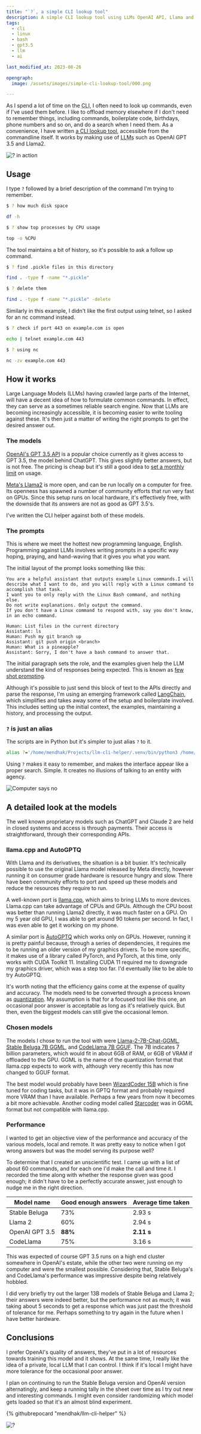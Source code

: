 ```yaml
---
title: "`?`, a simple CLI lookup tool"
description: A simple CLI lookup tool using LLMs OpenAI API, Llama and Stable Beluga.
tags:
  - cli
  - linux
  - bash
  - gpt3.5
  - llm
  - ai

last_modified_at: 2023-08-26

opengraph:
  image: /assets/images/simple-cli-lookup-tool/000.png

---
```


As I spend a lot of time on the <abbr title="Command Line Interface">CLI</abbr>, I often need to look up commands, even if I've used them before. I like to offload memory elsewhere if I don't need to remember things, including commands, boilerplate code, birthdays, phone numbers and so on, and do a search when I need them. As a convenience, I have written [a CLI lookup tool](https://github.com/mendhak/llm-cli-helper), accessible from the commandline itself. It works by making use of <abbr title="Large Language Models">LLMs</abbr> such as OpenAI GPT 3.5 and Llama2. 

![`?` in action](/assets/images/simple-cli-lookup-tool/example.gif)

## Usage

I type `?` followed by a brief description of the command I'm trying to remember. 

```bash
$ ? how much disk space 

df -h

$ ? show top processes by CPU usage

top -o %CPU
```

The tool maintains a bit of history, so it's possible to ask a follow up command. 

```bash
$ ? find .pickle files in this directory

find . -type f -name "*.pickle"

$ ? delete them

find . -type f -name "*.pickle" -delete
```

Similarly in this example, I didn't like the first output using telnet, so I asked for an nc command instead. 

```bash
$ ? check if port 443 on example.com is open

echo | telnet example.com 443

$ ? using nc

nc -zv example.com 443
```



## How it works

Large Language Models (LLMs) having crawled large parts of the Internet, will have a decent idea of how to formulate common commands. In effect, they can serve as a sometimes reliable search engine. Now that LLMs are becoming increasingly accessible, it is becoming easier to write tooling against these. It's then just a matter of writing the right prompts to get the desired answer out. 

### The models

[OpenAI's GPT 3.5 API](https://platform.openai.com/docs/introduction) is a popular choice currently as it gives access to GPT 3.5, the model behind ChatGPT. This gives slightly better answers, but is not free. The pricing is cheap but it's still a good idea to [set a monthly limit](https://platform.openai.com/account/billing/limits) on usage.

[Meta's Llama2](https://huggingface.co/meta-llama) is more open, and can be run locally on a computer for free. Its openness has spawned a number of community efforts that run very fast on GPUs. Since this setup runs on local hardware, it's effectively free, with the downside that its answers are not as good as GPT 3.5's. 

I've written the CLI helper against both of these models. 

### The prompts

This is where we meet the hottest new programming language, English. Programming against LLMs involves writing prompts in a specific way hoping, praying, and hand-waving that it gives you what you want. 

The initial layout of the prompt looks something like this: 

```
You are a helpful assistant that outputs example Linux commands.I will describe what I want to do, and you will reply with a Linux command to accomplish that task. 
I want you to only reply with the Linux Bash command, and nothing else. 
Do not write explanations. Only output the command. 
If you don't have a Linux command to respond with, say you don't know, in an echo command. 

Human: List files in the current directory
Assistant: ls
Human: Push my git branch up
Assistant: git push origin <branch>
Human: What is a pineapple?
Assistant: Sorry, I don't have a bash command to answer that.
```

The initial paragraph sets the role, and the examples given help the LLM understand the kind of responses being expected. This is known as [few shot prompting](https://www.promptingguide.ai/techniques/fewshot). 

Although it's possible to just send this block of text to the APIs directly and parse the response, I'm using an emerging framework called [LangChain](https://python.langchain.com/docs/get_started/introduction.html), which simplifies and takes away some of the setup and boilerplate involved. This includes setting up the initial context, the examples, maintaining a history, and processing the output. 


### `?` is just an alias

The scripts are in Python but it's simpler to just alias `?` to it. 

```bash
alias ?='/home/mendhak/Projects/llm-cli-helper/.venv/bin/python3 /home/mendhak/Projects/llm-cli-helper/llamacpp.clihelper.py'
```

Using `?` makes it easy to remember, and makes the interface appear like a proper search. Simple. It creates no illusions of talking to an entity with agency. 

![Computer says no](/assets/images/simple-cli-lookup-tool/002.png)



## A detailed look at the models

The well known proprietary models such as ChatGPT and Claude 2 are held in closed systems and access is through payments. Their access is straightforward, through their corresponding APIs. 

### llama.cpp and AutoGPTQ

With Llama and its derivatives, the situation is a bit busier. It's technically possible to use the original Llama model released by Meta directly, however running it on consumer grade hardware is resource hungry and slow. There have been community efforts to port and speed up these models and reduce the resources they require to run. 

A well-known port is [llama.cpp](https://github.com/ggerganov/llama.cpp), which aims to bring LLMs to more devices. Llama.cpp can take advantage of CPUs and GPUs. Although the CPU boost was better than running Llama2 directly, it was much faster on a GPU. On my 5 year old GPU, I was able to get around 90 tokens per second. In fact, I was even able to get it working on my phone. 

A similar port is [AutoGPTQ](https://github.com/PanQiWei/AutoGPTQ) which works only on GPUs. However, running it is pretty painful because, through a series of dependencies, it requires me to be running an older version of my graphics drivers. To be more specific, it makes use of a library called PyTorch, and PyTorch, at this time, only works with CUDA Toolkit 11. Installing CUDA 11 required me to downgrade my graphics driver, which was a step too far. I'd eventually like to be able to try AutoGPTQ. 

It's worth noting that the efficiency gains come at the expense of quality and accuracy. The models need to be converted through a process known as [quantization](https://medium.com/intel-analytics-software/effective-post-training-quantization-for-large-language-models-with-enhanced-smoothquant-approach-93e9d104fb98). My assumption is that for a focused tool like this one, an occasional poor answer is acceptable as long as it's relatively quick. But then, even the biggest models can still give the occasional lemon. 


### Chosen models

The models I chose to run the tool with were [Llama-2-7B-Chat-GGML](https://huggingface.co/TheBloke/Llama-2-7B-Chat-GGML), [Stable Beluga 7B GGML](https://huggingface.co/TheBloke/StableBeluga-7B-GGML), and [CodeLlama 7B GGUF](https://huggingface.co/TheBloke/CodeLlama-7B-GGUF). The 7B indicates 7 billion parameters, which would fit in about 6GB of RAM, or 6GB of VRAM if offloaded to the GPU. GGML is the name of the quantization format that llama.cpp expects to work with, although very recently this has now changed to GGUF format.  

The best model would probably have been [WizardCoder 15B](https://huggingface.co/localmodels/WizardCoder-15B-V1.0-GPTQ) which is fine tuned for coding tasks, but it was in GPTQ format and probably required more VRAM than I have available. Perhaps a few years from now it becomes a bit more achievable. Another coding model called [Starcoder](https://huggingface.co/TheBloke/starcoderplus-GGML) was in GGML format but not compatible with llama.cpp. 


### Performance

I wanted to get an objective view of the performance and accuracy of the various models, local and remote. It was pretty easy to notice when I got wrong answers but was the model serving its purpose well?

To determine that I created an unscientific test. I came up with a list of about 60 commands, and for each one I'd make the call and time it. I recorded the time along with whether the response given was good enough; it didn't have to be a perfectly accurate answer, just enough to nudge me in the right direction.  

| Model name     | Good enough answers | Average time taken |
| -------------- | ------------------- | ------------------ |
| Stable Beluga  | 73%                 | 2.93 s             |
| Llama 2        | 60%                 | 2.94 s             |
| OpenAI GPT 3.5 | **88%**             | **2.11 s**         |
| CodeLlama      | 75%                 | 3.16 s             |


This was expected of course GPT 3.5 runs on a high end cluster somewhere in OpenAI's estate, while the other two were running on my computer and were the smallest possible. 
Considering that, Stable Beluga's and CodeLlama's performance was impressive despite being relatively hobbled. 

I did very briefly try out the larger 13B models of Stable Beluga and Llama 2; their answers were indeed better, but the performance not as much; it was taking about 5 seconds to get a response which was just past the threshold of tolerance for me. Perhaps something to try again in the future when I have better hardware. 

## Conclusions

I prefer OpenAI's quality of answers, they've put in a lot of resources towards training this model and it shows.  At the same time, I really like the idea of a private, local LLM that I can control. I think if it's local I might have more tolerance for the occasional poor answer. 

I plan on continuing to run the Stable Beluga version and OpenAI version alternatingly, and keep a running tally in the sheet over time as I try out new and interesting commands. I might even consider randomizing which model gets loaded so that it's an almost blind experiment. 

{% githubrepocard "mendhak/llm-cli-helper" %}

![?](/assets/images/simple-cli-lookup-tool/000.png)